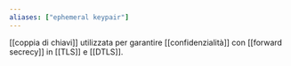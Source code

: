 ```yaml
---
aliases: ["ephemeral keypair"]
---
```


[[coppia di chiavi]] utilizzata per garantire [[confidenzialità]] con [[forward secrecy]] in [[TLS]] e [[DTLS]].